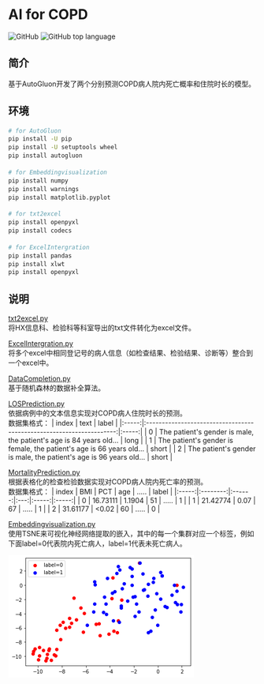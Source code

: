 # AI for COPD

![GitHub](https://img.shields.io/github/license/sherwinY/AI4COPD)
![GitHub top language](https://img.shields.io/github/languages/top/sherwinY/AI4COPD)


## 简介
基于AutoGluon开发了两个分别预测COPD病人院内死亡概率和住院时长的模型。

## 环境
```Bash
# for AutoGluon
pip install -U pip
pip install -U setuptools wheel
pip install autogluon

# for Embeddingvisualization
pip install numpy
pip install warnings
pip install matplotlib.pyplot 

# for txt2excel
pip install openpyxl
pip install codecs

# for ExcelIntergration
pip install pandas
pip install xlwt
pip install openpyxl

```

## 说明
[txt2excel.py](txt2excel.py)  
将HX信息科、检验科等科室导出的txt文件转化为excel文件。

[ExcelIntergration.py](ExcelIntergration.py)  
将多个excel中相同登记号的病人信息（如检查结果、检验结果、诊断等）整合到一个excel中。

[DataCompletion.py](./src/DataCompletion.py)  
基于随机森林的数据补全算法。

[LOSPrediction.py](./src/LOSPrediction.py)  
依据病例中的文本信息实现对COPD病人住院时长的预测。  
数据集格式：
| index |                                text                                  | label |
|:-----:|:--------------------------------------------------------------------:|:-----:|
| 0     | The patient's gender is male, the patient's age is 84 years old...   | long     |
| 1     | The patient's gender is female, the patient's age is 66 years old... | short    |
| 2     | The patient's gender is male, the patient's age is 96 years old...   | short    |

[MortalityPrediction.py](./src/MortalityPrediction.py)  
根据表格化的检查检验数据实现对COPD病人院内死亡率的预测。  
数据集格式：
| index |    BMI   |   PCT  | age | ..... | label |
|:-----:|:--------:|:------:|:---:|:-----:|:-----:|
| 0     | 16.73111 | 1.1904 | 51  | ..... | 1     |
| 1     | 21.42774 | 0.07   | 67  | ..... | 1     |
| 2     | 31.61177 | <0.02  | 60  | ..... | 0     |

[Embeddingvisualization.py](./src/Embeddingvisualization.py)  
使用TSNE来可视化神经网络提取的嵌入，其中的每一个集群对应一个标签，例如下面label=0代表院内死亡病人，label=1代表未死亡病人。  

![embeddingvisualization](embeddingvisualization.png)
